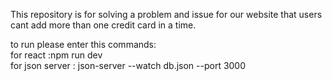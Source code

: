 <p>This repository is for solving a problem and issue for our website that users cant add more than one credit card in a time.</p>
<p>to run please enter this commands: <br/> for react :npm run dev <br/> for json server : json-server --watch db.json --port 3000</p>